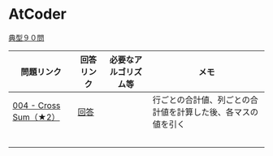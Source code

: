 # AtCoder
[典型９０問](https://atcoder.jp/contests/typical90)

| 問題リンク | 回答リンク | 必要なアルゴリズム等 | メモ |
-|-|-|-
| [004 - Cross Sum（★2）](https://atcoder.jp/contests/typical90/tasks/typical90_d) | [回答](https://atcoder.jp/contests/typical90/submissions/33748596) |  | 行ごとの合計値、列ごとの合計値を計算した後、各マスの値を引く |
| []() | []() |  |  |
| []() | []() |  |  |
| []() | []() |  |  |
| []() | []() |  |  |
| []() | []() |  |  |

